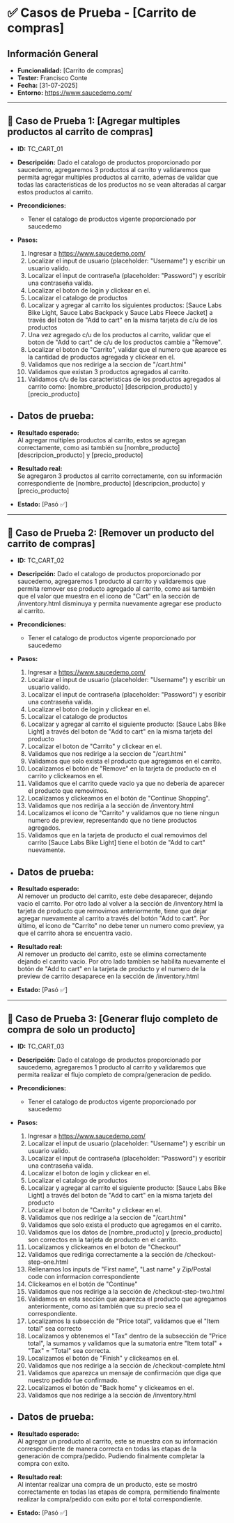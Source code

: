 # ✅ Casos de Prueba - [Carrito de compras]

## Información General
- **Funcionalidad:** [Carrito de compras]
- **Tester:** Francisco Conte
- **Fecha:** [31-07-2025]
- **Entorno:** https://www.saucedemo.com/

---

## 🔢 Caso de Prueba 1: [Agregar multiples productos al carrito de compras]

- **ID:** TC_CART_01

- **Descripción:**  Dado el catalogo de productos proporcionado por saucedemo, agregaremos 3 productos al carrito y validaremos que permita agregar multiples productos al carrito, ademas de validar que todas las caracteristicas de los productos no se vean alteradas al cargar estos productos al carrito.

- **Precondiciones:**
  - Tener el catalogo de productos vigente proporcionado por saucedemo

- **Pasos:**
  1. Ingresar a https://www.saucedemo.com/
  2. Localizar el input de usuario (placeholder: "Username") y escribir un usuario valido.
  3. Localizar el input de contraseña (placeholder: "Password") y escribir una contraseña valida.
  4. Localizar el boton de login y clickear en el.
  5. Localizar el catalogo de productos
  6. Localizar y agregar al carrito los siguientes productos: [Sauce Labs Bike Light, Sauce Labs Backpack y Sauce Labs Fleece Jacket] a través del boton de "Add to cart" en la misma tarjeta de c/u de los productos
  7. Una vez agregado c/u de los productos al carrito, validar que el boton de "Add to cart" de c/u de los productos cambie a "Remove".
  8. Localizar el boton de "Carrito", validar que el numero que aparece es la cantidad de productos agregada y clickear en el.
  9. Validamos que nos redirige a la seccion de "/cart.html"
  10. Validamos que existan 3 productos agregados al carrito.
  11. Validamos c/u de las caracteristicas de los productos agregados al carrito como: [nombre_producto] [descripcion_producto] y [precio_producto]

- **Datos de prueba:**
  - 

- **Resultado esperado:**  
  Al agregar multiples productos al carrito, estos se agregan correctamente, como asi también su [nombre_producto] [descripcion_producto] y [precio_producto]

- **Resultado real:**  
  Se agregaron 3 productos al carrito correctamente, con su información correspondiente de [nombre_producto] [descripcion_producto] y [precio_producto]

- **Estado:** [Pasó ✅]

---

## 🔢 Caso de Prueba 2: [Remover un producto del carrito de compras]

- **ID:** TC_CART_02

- **Descripción:** Dado el catalogo de productos proporcionado por saucedemo, agregaremos 1 producto al carrito y validaremos que permita remover ese producto agregado al carrito, como asi también que el valor que muestra en el icono de "Cart" en la sección de /inventory.html disminuya y permita nuevamente agregar ese producto al carrito.

- **Precondiciones:**
  - Tener el catalogo de productos vigente proporcionado por saucedemo

- **Pasos:**
  1. Ingresar a https://www.saucedemo.com/
  2. Localizar el input de usuario (placeholder: "Username") y escribir un usuario valido.
  3. Localizar el input de contraseña (placeholder: "Password") y escribir una contraseña valida.
  4. Localizar el boton de login y clickear en el.
  5. Localizar el catalogo de productos
  6. Localizar y agregar al carrito el siguiente producto: [Sauce Labs Bike Light] a través del boton de "Add to cart" en la misma tarjeta del producto
  8. Localizar el boton de "Carrito" y clickear en el.
  9. Validamos que nos redirige a la seccion de "/cart.html"
  10. Validamos que solo exista el producto que agregamos en el carrito.
  11. Localizamos el botón de "Remove" en la tarjeta de producto en el carrito y clickeamos en el.
  12. Validamos que el carrito quede vacio ya que no deberia de aparecer el producto que removimos.
  13. Localizamos y clickeamos en el botón de "Continue Shopping".
  14. Validamos que nos redirija a la sección de /inventory.html
  15. Localizamos el icono de "Carrito" y validamos que no tiene ningun numero de preview, representando que no tiene productos agregados.
  16. Validamos que en la tarjeta de producto el cual removimos del carrito [Sauce Labs Bike Light] tiene el botón de "Add to cart" nuevamente. 


- **Datos de prueba:**
  - 

- **Resultado esperado:**  
  Al remover un producto del carrito, este debe desaparecer, dejando vacio el carrito. Por otro lado al volver a la sección de /inventory.html la tarjeta de producto que removimos anteriormente, tiene que dejar agregar nuevamente al carrito a través del botón "Add to cart". Por último, el icono de "Carrito" no debe tener un numero como preview, ya que el carrito ahora se encuentra vacio.

- **Resultado real:**  
  Al remover un producto del carrito, este se elimina correctamente dejando el carrito vacio. Por otro lado tambien se habilita nuevamente el botón de "Add to cart" en la tarjeta de producto y el numero de la preview de carrito desaparece en la sección de /inventory.html

- **Estado:** [Pasó ✅]

---

## 🔢 Caso de Prueba 3: [Generar flujo completo de compra de solo un producto]

- **ID:** TC_CART_03

- **Descripción:** Dado el catalogo de productos proporcionado por saucedemo, agregaremos 1 producto al carrito y validaremos que permita realizar el flujo completo de compra/generacion de pedido. 

- **Precondiciones:**
  - Tener el catalogo de productos vigente proporcionado por saucedemo

- **Pasos:**
  1. Ingresar a https://www.saucedemo.com/
  2. Localizar el input de usuario (placeholder: "Username") y escribir un usuario valido.
  3. Localizar el input de contraseña (placeholder: "Password") y escribir una contraseña valida.
  4. Localizar el boton de login y clickear en el.
  5. Localizar el catalogo de productos
  6. Localizar y agregar al carrito el siguiente producto: [Sauce Labs Bike Light] a través del boton de "Add to cart" en la misma tarjeta del producto
  8. Localizar el boton de "Carrito" y clickear en el.
  9. Validamos que nos redirige a la seccion de "/cart.html"
  10. Validamos que solo exista el producto que agregamos en el carrito.
  11. Validamos que los datos de [nombre_producto] y [precio_producto] son correctos en la tarjeta de producto en el carrito.
  12. Localizamos y clickeamos en el boton de "Checkout"
  13. Validamos que rediriga correctamente a la sección de /checkout-step-one.html
  14. Rellenamos los inputs de "First name", "Last name" y Zip/Postal code con informacion correspondiente
  15. Clickeamos en el botón de "Continue"
  16. Validamos que nos redirige a la sección de /checkout-step-two.html
  17. Validamos en esta sección que aparezca el producto que agregamos anteriormente, como asi también que su precio sea el correspondiente.
  18. Localizamos la subsección de "Price total", validamos que el "Item total" sea correcto
  19. Localizamos y obtenemos el "Tax" dentro de la subsección de "Price total", la sumamos y validamos que la sumatoria entre "Item total"  + "Tax" = "Total" sea correcta.
  20. Localizamos el botón de "Finish" y clickeamos en el.
  21. Validamos que nos redirige a la sección de /checkout-complete.html
  22. Validamos que aparezca un mensaje de confirmación que diga que nuestro pedido fue confirmado.
  23. Localizamos el botón de "Back home" y clickeamos en el.
  24. Validamos que nos redirige a la sección de /inventory.html

- **Datos de prueba:**
  - 

- **Resultado esperado:**  
  Al agregar un producto al carrito, este se muestra con su información correspondiente de manera correcta en todas las etapas de la generación de compra/pedido. Pudiendo finalmente completar la compra con exito.

- **Resultado real:**  
  Al intentar realizar una compra de un producto, este se mostró correctamente en todas las etapas de compra, permitiendo finalmente realizar la compra/pedido con exito por el total correspondiente.

- **Estado:** [Pasó ✅]